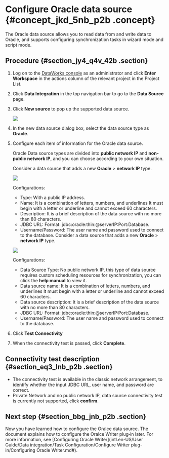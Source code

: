 # Configure Oracle data source {#concept_jkd_5nb_p2b .concept}

The Oracle data source allows you to read data from and write data to Oracle, and supports configuring synchronization tasks in wizard mode and script mode.

## Procedure {#section_jy4_q4v_42b .section}

1.  Log on to the [DataWorks console](https://workbench.data.aliyun.com/console) as an administrator and click **Enter Workspace** in the actions column of the relevant project in the Project List.
2.  Click **Data Integration** in the top navigation bar to go to the **Data Source** page.
3.  Click **New source** to pop up the supported data source.

    ![](http://static-aliyun-doc.oss-cn-hangzhou.aliyuncs.com/assets/img/16208/15476033857556_en-US.png)

4.  In the new data source dialog box, select the data source type as **Oracle**.
5.  Configure each item of information for the Oracle data source.

    Oracle Data source types are divided into **public network IP** and **non-public network IP**, and you can choose according to your own situation.

    Consider a data source that adds a new **Oracle** \> **network IP** type.

    ![](http://static-aliyun-doc.oss-cn-hangzhou.aliyuncs.com/assets/img/16208/15476033857557_en-US.png)

    Configurations:

    -   Type: With a public IP address.
    -   Name: It is a combination of letters, numbers, and underlines It must begin with a letter or underline and cannot exceed 60 characters.
    -   Description: It is a brief description of the data source with no more than 80 characters.
    -   JDBC URL: Format: jdbc:oracle:thin:@serverIP:Port:Database.
    -   Username/Password: The user name and password used to connect to the database.
    Consider a data source that adds a new **Oracle** \> **network IP** type.

    ![](http://static-aliyun-doc.oss-cn-hangzhou.aliyuncs.com/assets/img/16208/15476033867558_en-US.png)

    Configurations:

    -   Data Source Type: No public network IP, this type of data source requires custom scheduling resources for synchronization, you can click the **help manual** to view it.
    -   Data source name: It is a combination of letters, numbers, and underlines It must begin with a letter or underline and cannot exceed 60 characters.
    -   Data source description: It is a brief description of the data source with no more than 80 characters.
    -   JDBC URL: Format: jdbc:oracle:thin:@serverIP:Port:Database.
    -   Username/Password: The user name and password used to connect to the database.
6.  Click **Test Connectivity**
7.  When the connectivity test is passed, click **Complete**.

## Connectivity test description {#section_eq3_lnb_p2b .section}

-   The connectivity test is available in the classic network arrangement, to identify whether the input JDBC URL, user name, and password are correct.
-   Private Network and no public network IP, data source connectivity test is currently not supported, click **confirm**.

## Next step {#section_bbg_jnb_p2b .section}

Now you have learned how to configure the Oralce data source. The document explains how to configure the Oralce Writer plug‑in later. For more information, see [Configuring Oracle Writer](intl.en-US/User Guide/Data integration/Task Configuration/Configure Writer plug-in/Configuring Oracle Writer.md#).


